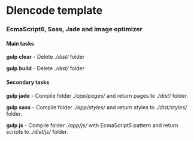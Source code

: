 # Dlencode template
### EcmaScript6, Sass, Jade and image optimizer

#### Main tasks

**gulp clear** - Delete _./dist/_ folder

**gulp build** - Delete _./dist/_ folder



#### Secondary tasks
**gulp jade** - Compile folder _./app/pages/_ and return pages to _./dist/_ folder.

**gulp sass** - Compile folder _./app/styles/_ and return styles to _./dist/styles/_ folder.

**gulp js** - Compile folder _./app/js/_ with EcmaScript5 pattern and return scripts to _./dist/js/_ folder.
